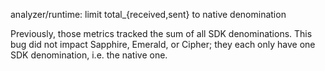 analyzer/runtime: limit total\_{received,sent} to native denomination

Previously, those metrics tracked the sum of all SDK denominations. This bug
did not impact Sapphire, Emerald, or Cipher; they each only have one SDK
denomination, i.e. the native one.
